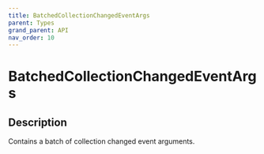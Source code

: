 ```yaml
---
title: BatchedCollectionChangedEventArgs
parent: Types
grand_parent: API
nav_order: 10
---
```


# BatchedCollectionChangedEventArgs

## Description

Contains a batch of collection changed event arguments.
